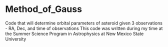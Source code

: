 # Method_of_Gauss
Code that will determine orbital parameters of asteroid given 3 observations - RA, Dec, and time of observations
This code was written during my time at the Summer Science Program in Astrophysics at New Mexico State University


